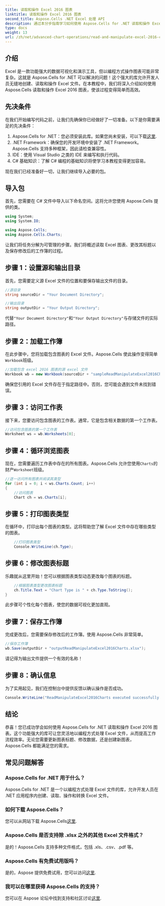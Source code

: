 ```yaml
---
title: 读取和操作 Excel 2016 图表
linktitle: 读取和操作 Excel 2016 图表
second_title: Aspose.Cells .NET Excel 处理 API
description: 通过本分步指南学习如何使用 Aspose.Cells for .NET 读取和操作 Excel 2016 图表。
type: docs
weight: 13
url: /zh/net/advanced-chart-operations/read-and-manipulate-excel-2016-charts/
---
```

## 介绍

Excel 是一款功能强大的数据可视化和演示工具，但以编程方式操作图表可能非常复杂。这就是 Aspose.Cells for .NET 可以解决的问题！这个强大的库允许开发人员无缝地创建、读取和操作 Excel 文件。在本教程中，我们将深入介绍如何使用 Aspose.Cells 读取和操作 Excel 2016 图表，使该过程变得简单而高效。

## 先决条件

在我们开始编写代码之前，让我们先确保你已经做好了一切准备。以下是你需要满足的先决条件：

1.  Aspose.Cells for .NET：您必须安装此库。如果您尚未安装，可以下载[这里](https://releases.aspose.com/cells/net/).
2. .NET Framework：确保您的开发环境中安装了 .NET Framework。Aspose.Cells 支持多种框架，因此请检查兼容性。
3. IDE：使用 Visual Studio 之类的 IDE 来编写和执行代码。 
4. C# 基础知识：了解 C# 编程的基础知识将使学习本教程变得更加容易。

现在我们已经准备好一切，让我们继续导入必要的包。

## 导入包

首先，您需要在 C# 文件中导入以下命名空间。这将允许您使用 Aspose.Cells 提供的类。

```csharp
using System;
using System.IO;

using Aspose.Cells;
using Aspose.Cells.Charts;
```

让我们将任务分解为可管理的步骤。我们将概述读取 Excel 图表、更改其标题以及保存修改后的工作簿的过程。

## 步骤 1：设置源和输出目录

首先，您需要定义源 Excel 文件的位置和要保存输出文件的目录。

```csharp
//源目录
string sourceDir = "Your Document Directory";

//输出目录
string outputDir = "Your Output Directory";
```

代替`"Your Document Directory"`和`"Your Output Directory"`与存储文件的实际路径。

## 步骤 2：加载工作簿

在此步骤中，您将加载包含图表的 Excel 文件。Aspose.Cells 使此操作变得简单`Workbook`班级。

```csharp
//加载包含 excel 2016 图表的源 excel 文件
Workbook wb = new Workbook(sourceDir + "sampleReadManipulateExcel2016Charts.xlsx");
```

确保您引用的 Excel 文件存在于指定路径中。否则，您可能会遇到文件未找到错误。

## 步骤 3：访问工作表

接下来，您要访问包含图表的工作表。通常，它是包含相关数据的第一个工作表。

```csharp
//访问包含图表的第一个工作表
Worksheet ws = wb.Worksheets[0];
```

## 步骤 4：循环浏览图表

现在，您需要遍历工作表中存在的所有图表。Aspose.Cells 允许您使用`Charts`的财产`Worksheet`班级。

```csharp
//逐一访问所有图表并阅读其类型
for (int i = 0; i < ws.Charts.Count; i++)
{
    //访问图表
    Chart ch = ws.Charts[i];
```

## 步骤 5：打印图表类型

在循环中，打印出每个图表的类型。这将帮助您了解 Excel 文件中存在哪些类型的图表。

```csharp
    //打印图表类型
    Console.WriteLine(ch.Type);
```

## 步骤 6：修改图表标题

乐趣就从这里开始！您可以根据图表类型动态更改每个图表的标题。

```csharp
    //根据图表类型更改图表标题
    ch.Title.Text = "Chart Type is " + ch.Type.ToString();
}
```

此步骤可个性化每个图表，使您的数据可视化更加直观。

## 步骤 7：保存工作簿

完成更改后，您需要保存修改后的工作簿。使用 Aspose.Cells 非常简单。

```csharp
//保存工作簿
wb.Save(outputDir + "outputReadManipulateExcel2016Charts.xlsx");
```

请记得为输出文件提供一个有效的名称！

## 步骤 8：确认信息

为了实用起见，我们在控制台中提供反馈以确认操作是否成功。

```csharp
Console.WriteLine("ReadManipulateExcel2016Charts executed successfully.");
```

## 结论

恭喜！您已成功学会如何使用 Aspose.Cells for .NET 读取和操作 Excel 2016 图表。这个功能强大的库可让您灵活地以编程方式处理 Excel 文件，从而提高工作流程效率。无论您需要更新图表标题、修改数据，还是创建新图表，Aspose.Cells 都能满足您的需求。

## 常见问题解答

### Aspose.Cells for .NET 用于什么？
Aspose.Cells for .NET 是一个以编程方式处理 Excel 文件的库，允许开发人员在 .NET 应用程序内创建、读取、操作和转换 Excel 文件。

### 如何下载 Aspose.Cells？
您可以从网站下载 Aspose.Cells[这里](https://releases.aspose.com/cells/net/).

### Aspose.Cells 是否支持除 .xlsx 之外的其他 Excel 文件格式？
是的！Aspose.Cells 支持多种文件格式，包括 .xls、.csv、.pdf 等。

### Aspose.Cells 有免费试用版吗？
是的，Aspose 提供免费试用，您可以访问[这里](https://releases.aspose.com/).

### 我可以在哪里获得 Aspose.Cells 的支持？
您可以在 Aspose 论坛中找到支持和社区讨论[这里](https://forum.aspose.com/c/cells/9).